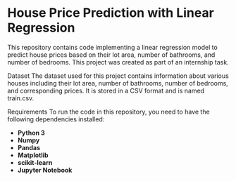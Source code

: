 # House Price Prediction with Linear Regression
This repository contains code implementing a linear regression model to predict house prices based on their lot area, number of bathrooms, and number of bedrooms. This project was created as part of an internship task.

Dataset
The dataset used for this project contains information about various houses including their lot area, number of bathrooms, number of bedrooms, and corresponding prices. It is stored in a CSV format and is named train.csv.

Requirements
To run the code in this repository, you need to have the following dependencies installed:

<ul> 
<li><b>Python 3</b></li>
<li><b>Numpy</b></li>
<li><b>Pandas</b></li>
<li><b>Matplotlib</b></li>
<li><b>scikit-learn</b></li>
<li><b>Jupyter Notebook</b></li>
</ul>
